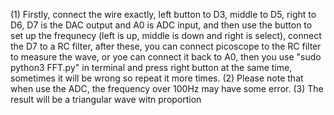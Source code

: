 (1) Firstly, connect the wire exactly, left button to D3, middle to D5, right to D6, D7 is the DAC output and A0 is ADC input, and then use the button to set up the frequnecy (left is up, middle is down and right is select), connect the D7 to a RC filter, after these, you can connect picoscope to the RC filter to measure the wave, or yoe can connect it back to A0, then you use "sudo python3 FFT.py" in terminal and press right button at the same time, sometimes it will be wrong so repeat it more times.
(2) Please note that when use the ADC, the frequency over 100Hz may have some error.
(3) The result will be a triangular wave witn proportion 
